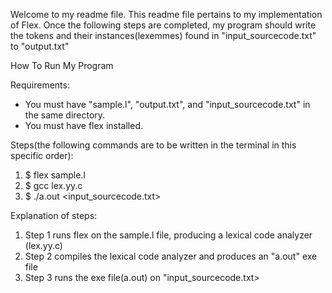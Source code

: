 Welcome to my readme file.
This readme file pertains to my implementation of Flex.
Once the following steps are completed, my program should write the tokens and their instances(lexemmes) found in "input_sourcecode.txt" to "output.txt"


How To Run My Program

Requirements: 
- You must have "sample.l", "output.txt", and  "input_sourcecode.txt" in the same directory.
- You must have flex installed.

Steps(the following commands are to be written in the terminal in this specific order):

1) $ flex sample.l
2) $ gcc lex.yy.c
3) $ ./a.out <input_sourcecode.txt>

Explanation of steps:
1) Step 1 runs flex on the sample.l file, producing a lexical code analyzer (lex.yy.c)
2) Step 2 compiles the lexical code analyzer and produces an "a.out" exe file
3) Step 3 runs the exe file(a.out) on "input_sourcecode.txt>


